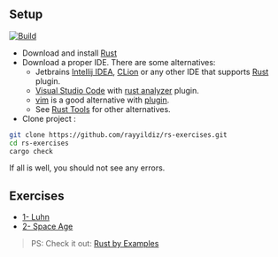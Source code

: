 ## Setup

[![Build](https://github.com/rayyildiz/rs-exercises/actions/workflows/build.yaml/badge.svg)](https://github.com/rayyildiz/rs-exercises/actions/workflows/build.yaml)

* Download and install [Rust](https://www.rust-lang.org/tools/install)
* Download a proper IDE. There are some alternatives:
    * Jetbrains [Intellij IDEA](https://www.jetbrains.com/idea/), [CLion](https://www.jetbrains.com/clion/)  or any
      other IDE that supports [Rust](https://www.jetbrains.com/rust/) plugin.
    * [Visual Studio Code](https://code.visualstudio.com/)
      with [rust analyzer](https://marketplace.visualstudio.com/items?itemName=rust-lang.rust-analyzer) plugin.
    * [vim](https://www.vim.org/) is a good alternative with [plugin](https://github.com/rust-lang/rust.vim).
    * See [Rust Tools](https://www.rust-lang.org/tools) for other alternatives.
* Clone project :


```bash
git clone https://github.com/rayyildiz/rs-exercises.git
cd rs-exercises
cargo check
```

If all is well, you should not see any errors.

## Exercises

- [1- Luhn](luhn/README.md)
- [2- Space Age](age/README.md)


> PS: Check it out: [Rust by Examples](https://github.com/rust-lang/rust-by-example)
